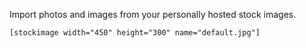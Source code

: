Import photos and images from your personally hosted stock images.

`[stockimage width="450" height="300" name="default.jpg"]`
